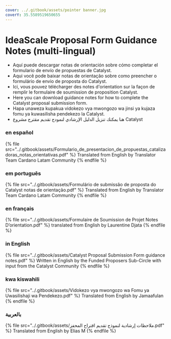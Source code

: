 ```yaml
---
cover: ../.gitbook/assets/pointer banner.jpg
coverY: 35.5589519650655
---
```


# IdeaScale Proposal Form Guidance Notes (multi-lingual)

* Aquí puede descargar notas de orientación sobre cómo completar el formulario de envío de propuestas de Catalyst.
* Aqui você pode baixar notas de orientação sobre como preencher o formulário de envio de proposta do Catalyst.
* Ici, vous pouvez télécharger des notes d'orientation sur la façon de remplir le formulaire de soumission de proposition Catalyst.
* Here you can download guidance notes for how to complete the Catalyst proposal submission form.
* Hapa unaweza kupakua vidokezo vya mwongozo wa jinsi ya kujaza fomu ya kuwasilisha pendekezo la Catalyst.
* هنا يمكنك تنزيل الدليل الإرشادي لنمودج تقديم مقترح مشروع Catalyst

### en español

{% file src="../.gitbook/assets/Formulario_de_presentacion_de_propuestas_catalizadoras_notas_orientativas.pdf" %}
Translated from English by Translator Team Cardano Latam Community
{% endfile %}

### em português

{% file src="../.gitbook/assets/Formulário de submissão de proposta do Catalyst notas de orientação.pdf" %}
Translated from English by Translator Team Cardano Latam Community
{% endfile %}

### en français

{% file src="../.gitbook/assets/Formulaire de Soumission de Projet Notes D’orientation.pdf" %}
translated from English by Laurentine Djata
{% endfile %}

### in English

{% file src="../.gitbook/assets/Catalyst Proposal Submission Form guidance notes.pdf" %}
Written in English by the Funded Proposers Sub-Circle with input from the Catalyst Community
{% endfile %}

### kwa kiswahili

{% file src="../.gitbook/assets/Vidokezo vya mwongozo wa Fomu ya Uwasilishaji wa Pendekezo.pdf" %}
Translated from English by Jamaafulan
{% endfile %}

### **بالعربية**

{% file src="../.gitbook/assets/ملاحظات إرشادية لنموذج تقديم اقتراح المحفز.pdf" %}
Translated from English by Elias M
{% endfile %}

